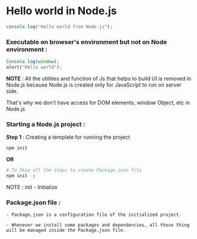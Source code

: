 # Hello world in Node.js

```javascript
console.log("Hello world from Node.js");
```

### Executable on browser's environment but not on Node environment :
```javascript
Console.log(window);
alert("Hello world");
```
__NOTE__ : All the utilities and function of Js that helps to build UI is removed in Node.js because Node.js is created only for JavaScript to run on server side.

That's why we don't have access for DOM elements, window Object, etc in Node.js

### Starting a Node.js project : 
__Step 1__ : Creating a template for running the project
```bash
npm init
```
__OR__
```bash
# To Skip all the steps to create Package.json file
npm init -y
```
NOTE : init - Initialize

### Package.json file :
    - Package.json is a configuration file of the initialized project.

    - Whenever we install some packages and dependencies, all those thing will be managed inside the Package.json file.